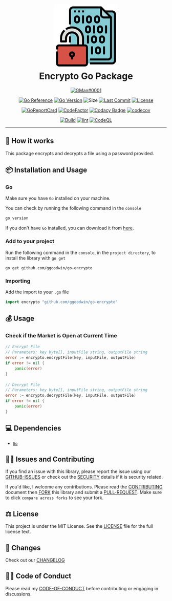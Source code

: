 <div align="center">
	<h1><img alt="go-encrypto logo" src="https://github.com/ggoodwin/go-encrypto/blob/master/logo.png" height="200" /><br />
		Encrypto Go Package
	</h1>

  [![GMan#0001](https://dcbadge.vercel.app/api/shield/179795086543028224)](https://discord.id/?prefill=179795086543028224)

  [![Go Reference](https://pkg.go.dev/badge/ggoodwin/go-encrypto.svg)](https://pkg.go.dev/github.com/ggoodwin/go-encrypto) [![Go Version](https://img.shields.io/github/go-mod/go-version/ggoodwin/go-encrypto)](https://go.dev/) ![Size](https://img.shields.io/github/languages/code-size/ggoodwin/go-encrypto) [![Last Commit](https://img.shields.io/github/last-commit/ggoodwin/go-encrypto)](https://github.com/ggoodwin/go-encrypto/commits/master) [![License](https://img.shields.io/github/license/ggoodwin/go-encrypto)](https://github.com/ggoodwin/go-encrypto/blob/master/LICENSE.md)

  [![GoReportCard](https://goreportcard.com/badge/github.com/ggoodwin/go-encrypto)](https://goreportcard.com/report/github.com/ggoodwin/go-encrypto) [![CodeFactor](https://www.codefactor.io/repository/github/ggoodwin/go-encrypto/badge)](https://www.codefactor.io/repository/github/ggoodwin/go-encrypto) [![Codacy Badge](https://app.codacy.com/project/badge/Grade/17f51d3e54264211b19220ce470783ae)](https://app.codacy.com/gh/ggoodwin/go-encrypto/dashboard?utm_source=gh&utm_medium=referral&utm_content=&utm_campaign=Badge_grade) [![codecov](https://codecov.io/gh/ggoodwin/go-encrypto/branch/master/graph/badge.svg?token=YNDB8EF3ZN)](https://codecov.io/gh/ggoodwin/go-encrypto)

  [![Build](https://github.com/ggoodwin/go-encrypto/actions/workflows/go.yml/badge.svg)](https://github.com/ggoodwin/go-encrypto/actions/workflows/go.yml) [![lint](https://github.com/ggoodwin/go-encrypto/actions/workflows/lint.yml/badge.svg)](https://github.com/ggoodwin/go-encrypto/actions/workflows/lint.yml) [![CodeQL](https://github.com/ggoodwin/go-encrypto/actions/workflows/codeql/badge.svg)](https://github.com/ggoodwin/go-encrypto/actions/workflows/codeql)

</div>

<hr/>

## 🌟 How it works

This package encrypts and decrypts a file using a password provided.

## 📦 Installation and Usage

### Go

Make sure you have `Go` installed on your machine.

You can check by running the following command in the `console`

```powershell
go version
```

If you don't have `Go` installed, you can download it from [here](https://go.dev/dl/).

### Add to your project

Run the following command in the `console`, in the `project directory`, to install the library with `go get`

```plain
go get github.com/ggoodwin/go-encrypto
```

### Importing

Add the import to your `.go` file

```go
import encrypto "github.com/ggoodwin/go-encrypto"
```

## 💰 Usage

### Check if the Market is Open at Current Time

```go
// Encrypt File
// Parameters: key byte[], inputFile string, outputFile string
error := encrypto.encryptFile(key, inputFile, outputFile)
if error != nil {
    panic(error)
}

// Decrypt File
// Parameters: key byte[], inputFile string, outputFile string
error := encrypto.decryptFile(key, inputFile, outputFile)
if error != nil {
    panic(error)
}
```

## 💻 Dependencies

- [`Go`](https://go.dev/)

## 🙇‍♂️ Issues and Contributing

If you find an issue with this library, please report the issue using our [GITHUB-ISSUES] or check out the [SECURITY] details if it is security related.

If you'd like, I welcome any contributions. Please read the [CONTRIBUTING] document then [FORK] this library and submit a [PULL-REQUEST]. Make sure to click `compare across forks` to see your fork.

## ⚖️ License

This project is under the MIT License. See the [LICENSE] file for the full license text.

## 📜 Changes

Check out our [CHANGELOG]

## 👍🏻 Code of Conduct

Please read my [CODE-OF-CONDUCT] before contributing or engaging in discussions.

<!-- Links -->
[LICENSE]: https://github.com/ggoodwin/go-encrypto/blob/master/LICENSE.md
[CHANGELOG]: https://github.com/ggoodwin/go-encrypto/blob/master/CHANGELOG.md
[SECURITY]: https://github.com/ggoodwin/go-encrypto/blob/master/SECURITY.md
[FORK]: https://github.com/ggoodwin/go-encrypto/fork
[PULL-REQUEST]: https://github.com/ggoodwin/go-encrypto/compare
[CODE-OF-CONDUCT]: https://github.com/ggoodwin/go-encrypto/blob/master/CODE_OF_CONDUCT.md
[CONTRIBUTING]: https://github.com/ggoodwin/go-encrypto/blob/master/CONTRIBUTING.md
[GITHUB-ISSUES]: https://github.com/ggoodwin/go-encrypto/issues
